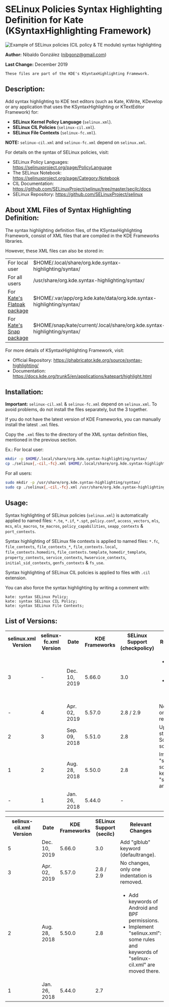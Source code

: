 # SELinux Policies Syntax Highlighting Definition for Kate (KSyntaxHighlighting Framework)

![Example of SELinux policies (CIL policy & TE module) syntax highlighting](https://raw.githubusercontent.com/nibags/selinux-ksyntaxhighlighting/master/test/images/selinux-preview.png)

**Author:** Nibaldo González (<nibgonz@gmail.com>)

**Last Change:** December 2019

    These files are part of the KDE's KSyntaxHighlighting Framework.


## Description:

Add syntax highlighting to KDE text editors (such as Kate, KWrite, KDevelop or 
any application that uses the KSyntaxHighlighting or KTextEditor Framework) for:

* __SELinux Kernel Policy Language__ (`selinux.xml`).
* __SELinux CIL Policies__ (`selinux-cil.xml`).
* __SELinux File Contexts__ (`selinux-fc.xml`).

**NOTE:** `selinux-cil.xml` and `selinux-fc.xml` depend on `selinux.xml`.

For details on the syntax of SELinux policies, visit:
* SELinux Policy Languages: https://selinuxproject.org/page/PolicyLanguage
* The SELinux Notebook: https://selinuxproject.org/page/Category:Notebook
* CIL Documentation: https://github.com/SELinuxProject/selinux/tree/master/secilc/docs
* SELinux Repository: https://github.com/SELinuxProject/selinux

## About XML Files of Syntax Highlighting Definition:

The syntax highlighting definition files, of the KSyntaxHighlighting Framework, 
consist of XML files that are compiled in the KDE Frameworks libraries.

However, these XML files can also be stored in:

<table>
    <tr>
        <td>For local user</td>
        <td>$HOME/.local/share/org.kde.syntax-highlighting/syntax/</td>
    </tr>
    <tr>
        <td>For all users</td>
        <td>/usr/share/org.kde.syntax-highlighting/syntax/</td>
    </tr>
    <tr>
        <td>For <a href="https://flathub.org/apps/details/org.kde.kate">Kate's Flatpak package</a></td>
        <td>$HOME/.var/app/org.kde.kate/data/org.kde.syntax-highlighting/syntax/</td>
    </tr>
    <tr>
        <td>For <a href="https://snapcraft.io/kate">Kate's Snap package</a></td>
        <td>$HOME/snap/kate/current/.local/share/org.kde.syntax-highlighting/syntax/</td>
    </tr>
</table>

For more details of KSyntaxHighlighting Framework, visit:
* Official Repository: https://phabricator.kde.org/source/syntax-highlighting/
* Documentation: https://docs.kde.org/trunk5/en/applications/katepart/highlight.html

## Installation:

**Important:** `selinux-cil.xml` & `selinux-fc.xml` depend on `selinux.xml`. 
To avoid problems, do not install the files separately, but the 3 together.

If you do not have the latest version of KDE Frameworks, you can manually install 
the latest `.xml` files.

Copy the `.xml` files to the directory of the XML syntax definition files,
mentioned in the previous section.

Ex.: 
For local user:
```bash
mkdir -p $HOME/.local/share/org.kde.syntax-highlighting/syntax/
cp ./selinux{,-cil,-fc}.xml $HOME/.local/share/org.kde.syntax-highlighting/syntax/
```
For all users:
```bash
sudo mkdir -p /usr/share/org.kde.syntax-highlighting/syntax/
sudo cp ./selinux{,-cil,-fc}.xml /usr/share/org.kde.syntax-highlighting/syntax/
```

## Usage:

Syntax highlighting of SELinux policies (`selinux.xml`) is automatically applied to 
named files: `*.te`, `*.if`, `*.spt`, `policy.conf`, `access_vectors`, `mls`, `mcs`, 
`mls_macros`, `te_macros`, `policy_capabilities`, `seapp_contexts` & `port_contexts`.

Syntax highlighting of SELinux file contexts is applied to named files: `*.fc`, 
`file_contexts`, `file_contexts_*`, `file_contexts.local`, `file_contexts.homedirs`, 
`file_contexts.template`, `homedir_template`, `property_contexts`, `service_contexts`, 
`hwservice_contexts`, `initial_sid_contexts`, `genfs_contexts` & `fs_use`.

Syntax highlighting of SELinux CIL policies is applied to files with `.cil` extension.

You can also force the syntax highlighting by writing a comment with:

    kate: syntax SELinux Policy;
    kate: syntax SELinux CIL Policy;
    kate: syntax SELinux File Contexts;

## List of Versions:

<table>
    <tr>
        <th width="110px">selinux.xml<br>Version</th>
        <th width="150px">selinux-fc.xml<br>Version</th>
        <th width="90px">Date</th>
        <th>KDE<br>Frameworks</th>
        <th>SELinux<br>Support<br>(checkpolicy)</th>
        <th>Relevant Changes</th>
    </tr>
    <tr>
        <td>3</td>
        <td>-</td>
        <td>Dec. 10, 2019</td>
        <td>5.66.0</td>
        <td>3.0</td>
        <td><ul>
            <li>Add "glblub" keyword (default_range).</li>
            <li>Update permissions list.</li>
        </ul></td>
    </tr>
    <tr>
        <td>-</td>
        <td>4</td>
        <td>Apr. 02, 2019</td>
        <td>5.57.0</td>
        <td>2.8 / 2.9</td>
        <td>No changes, only one indentation is removed.</td>
    </tr>
    <tr>
        <td>2</td>
        <td>3</td>
        <td>Sep. 09, 2018</td>
        <td>5.51.0</td>
        <td>2.8</td>
        <td>Update itemData's style for the new Solarized color schemes of Kate.</td>
    </tr>
    <tr>
        <td>1</td>
        <td>2</td>
        <td>Aug. 28, 2018</td>
        <td>5.50.0</td>
        <td>2.8</th>
        <td>Implement "selinux.xml": some rules and keywords of "selinux-fc.xml" are moved there.</td>
    </tr>
    <tr>
        <td>-</td>
        <td>1</td>
        <td>Jan. 26, 2018</td>
        <td>5.44.0</td>
        <td>-</td>
        <td></td>
    </tr>
</table>

<table>
    <tr>
        <th width="150px">selinux-cil.xml<br>Version</th>
        <th>Date</th>
        <th>KDE<br>Frameworks</th>
        <th>SELinux<br>Support<br>(secilc)</th>
        <th>Relevant Changes</th>
    </tr>
    <tr>
        <td>5</td>
        <td>Dec. 10, 2019</td>
        <td>5.66.0</td>
        <td>3.0</td>
        <td>Add "glblub" keyword (defaultrange).</td>
    </tr>
    <tr>
        <td>3</td>
        <td>Apr. 02, 2019</td>
        <td>5.57.0</td>
        <td>2.8 / 2.9</td>
        <td>No changes, only one indentation is removed.</td>
    </tr>
    <tr>
        <td>2</td>
        <td>Aug. 28, 2018</td>
        <td>5.50.0</td>
        <td>2.8</td>
        <td><ul>
            <li>Add keywords of Android and BPF permissions.</li>
            <li>Implement "selinux.xml": some rules and keywords of "selinux-cil.xml" are moved there.</li>
        </ul></td>
    </tr>
    <tr>
        <td>1</td>
        <td>Jan. 26, 2018</td>
        <td>5.44.0</td>
        <td>2.7</td>
        <td></td>
    </tr>
</table>

<!-- kate: syntax Markdown; -->
